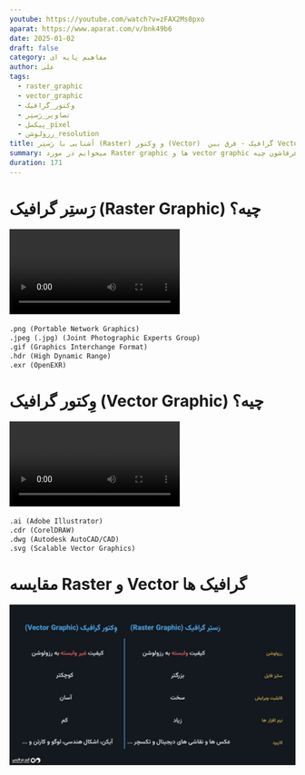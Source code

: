 ```yaml
---
youtube: https://youtube.com/watch?v=zFAX2Ms0pxo
aparat: https://www.aparat.com/v/bnk49b6
date: 2025-01-02
draft: false
category: مفاهیم پایه ای
author: علی
tags:
  - raster_graphic
  - vector_graphic
  - وکتور_گرافیک
  - تصاویر_رَستِر
  - پیکسل_pixel
  - رزولوشن_resolution
title: آشنایی با رَستِر (Raster) و وِکتور (Vector)  گرافیک - فرق بین Vector و Raster چیه؟
summary: میخوایم در مورد Raster graphic ها و vector graphic ها صحبت کنیم که چی هستند و فرقاشون چیه
duration: 171
---
```

# رَستِر گرافیک (Raster Graphic) چیه؟

<video src="/attachments/raster-graphics.webm" controls autoplay loop></video>

```
.png (Portable Network Graphics)
.jpeg (.jpg) (Joint Photographic Experts Group)
.gif (Graphics Interchange Format)
.hdr (High Dynamic Range)
.exr (OpenEXR)
```
# وِکتور گرافیک (Vector Graphic) چیه؟

<video src="/attachments/vector-graphics.webm" controls autoplay loop></video>


```
.ai (Adobe Illustrator)
.cdr (CorelDRAW)
.dwg (Autodesk AutoCAD/CAD)
.svg (Scalable Vector Graphics)
```
# مقایسه Raster و Vector گرافیک ها
![](attachments/raster-vs-vector.jpg)